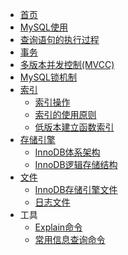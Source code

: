 - [首页](数据库/README.md)
- [MySQL使用](数据库/MySQL使用.md)
- [查询语句的执行过程](数据库/查询语句的执行过程.md)
- [事务](数据库/事务.md)
- [多版本并发控制(MVCC)](数据库/多版本并发控制(MVCC).md)
- [MySQL锁机制](数据库/MySQL锁机制.md)
- [索引](数据库/索引/README.md)
  - [索引操作](数据库/索引/索引操作.md)
  - [索引的使用原则](数据库/索引/索引的使用原则.md)
  - [低版本建立函数索引](数据库/索引/低版本建立函数索引.md)
- [存储引擎](数据库/存储引擎.md)
  - [InnoDB体系架构](数据库/InnoDB体系架构.md)
  - [InnoDB逻辑存储结构](数据库/InnoDB逻辑存储结构.md)
- [文件](数据库/文件/README.md)
  - [InnoDB存储引擎文件](数据库/文件/InnoDB存储引擎文件.md)
  - [日志文件](数据库/文件/日志文件.md) 
- 工具
  - [Explain命令](数据库/Explain命令.md)
  - [常用信息查询命令](数据库/常用信息查询命令.md)

